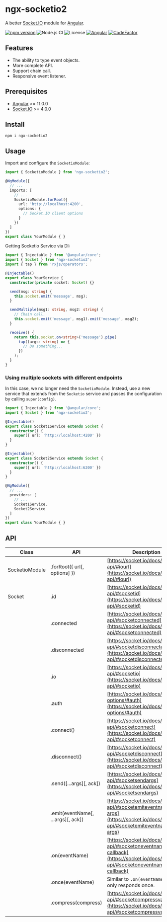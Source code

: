 # ngx-socketio2

A better [Socket.IO](https://socket.io) module for [Angular](https://angular.io).

[![npm version](https://img.shields.io/npm/v/ngx-socketio2/latest.svg)](https://npmjs.com/package/ngx-socketio2)
![Node.js CI](https://github.com/HyperLife1119/ngx-socketio2/workflows/Node.js%20CI/badge.svg)
![License](https://img.shields.io/badge/License-MIT-blue.svg)
[![Angular](https://img.shields.io/badge/Build%20with-Angular%20CLI-red?logo=angular)](https://www.github.com/angular/angular)
[![CodeFactor](https://www.codefactor.io/repository/github/hyperlife1119/ngx-socketio2/badge)](https://www.codefactor.io/repository/github/hyperlife1119/ngx-socketio2)

## Features

- The ability to type event objects.
- More complete API.
- Support chain call.
- Responsive event listener.

## Prerequisites

- [Angular](https://angular.io) >= 11.0.0
- [Socket.IO](https://socket.io) >= 4.0.0


## Install

```shell
npm i ngx-socketio2
```

## Usage

Import and configure the `SocketioModule`:

```ts
import { SocketioModule } from 'ngx-socketio2';

@NgModule({
  // ...
  imports: [
    // ...
    SocketioModule.forRoot({
      url: 'http://localhost:4200',
      options: {
        // Socket.IO client options
      }
    })
  ]
})
export class YourModule { }
```

Getting Socketio Service via DI:

```ts
import { Injectable } from '@angular/core';
import { Socket } from 'ngx-socketio2';
import { tap } from 'rxjs/operators';

@Injectable()
export class YourService {
  constructor(private socket: Socket) {}

  send(msg: string) {
    this.socket.emit('message', msg);
  }

  sendMultiple(msg1: string, msg2: string) {
    // Chain call.
    this.socket.emit('message', msg1).emit('message', msg2);
  }

  receive() {
    return this.socket.on<string>('message').pipe(
      tap((args: string) => {
        // Do something...
      })
    );
  }
}
```

### Using multiple sockets with different endpoints

In this case, we no longer need the `SocketioModule`. Instead, use a new service that extends from the `Socketio` service and passes the configuration by calling `super(config)`.

```ts
import { Injectable } from '@angular/core';
import { Socket } from 'ngx-socketio2';

@Injectable()
export class Socket1Service extends Socket {
  constructor() {
    super({ url: 'http://localhost:4200' })
  }
}

@Injectable()
export class Socket2Service extends Socket {
  constructor() {
    super({ url: 'http://localhost:6200' })
  }
}
```

```ts
@NgModule({
  // ...
  providers: [
    // ...
    Socket1Service,
    Socket2Service
  ]
})
export class YourModule { }
```

## API

| Class          | API                                | Description                                                                                                                          |
| -------------- | ---------------------------------- | ------------------------------------------------------------------------------------------------------------------------------------ |
| SocketioModule | .forRoot({ url[, options] })       | [https://socket.io/docs/v4/client-api/#iourl](https://socket.io/docs/v4/client-api/#iourl)                                           |
| Socket         | .id                                | [https://socket.io/docs/v4/client-api/#socketid](https://socket.io/docs/v4/client-api/#socketid)                                     |
|                | .connected                         | [https://socket.io/docs/v4/client-api/#socketconnected](https://socket.io/docs/v4/client-api/#socketconnected)                       |
|                | .disconnected                      | [https://socket.io/docs/v4/client-api/#socketdisconnected](https://socket.io/docs/v4/client-api/#socketdisconnected)                 |
|                | .io                                | [https://socket.io/docs/v4/client-api/#socketio](https://socket.io/docs/v4/client-api/#socketio)                                     |
|                | .auth                              | [https://socket.io/docs/v4/client-options/#auth](https://socket.io/docs/v4/client-options/#auth)                                     |
|                | .connect()                         | [https://socket.io/docs/v4/client-api/#socketconnect](https://socket.io/docs/v4/client-api/#socketconnect)                           |
|                | .disconnect()                      | [https://socket.io/docs/v4/client-api/#socketdisconnect](https://socket.io/docs/v4/client-api/#socketdisconnect)                     |
|                | .send([...args][, ack])            | [https://socket.io/docs/v4/client-api/#socketsendargs](https://socket.io/docs/v4/client-api/#socketsendargs)                         |
|                | .emit(eventName[, ...args][, ack]) | [https://socket.io/docs/v4/client-api/#socketemiteventname-args](https://socket.io/docs/v4/client-api/#socketemiteventname-args)     |
|                | .on(eventName)                     | [https://socket.io/docs/v4/client-api/#socketoneventname-callback](https://socket.io/docs/v4/client-api/#socketoneventname-callback) |
|                | .once(eventName)                   | Similar to `.on(eventName)`, but only responds once.                                                                                 |
|                | .compress(compress)                | [https://socket.io/docs/v4/client-api/#socketcompressvalue](https://socket.io/docs/v4/client-api/#socketcompressvalue)               |
